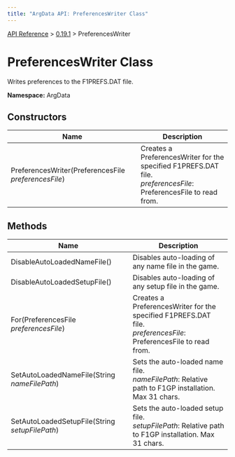 ```yaml
---
title: "ArgData API: PreferencesWriter Class"
---
```


[API Reference](/argdata/api/) &gt; [0.19.1](/argdata/api/0.19.1/) &gt; PreferencesWriter

# PreferencesWriter Class

Writes preferences to the F1PREFS.DAT file.

**Namespace:** ArgData

## Constructors

<table class="table table-bordered table-striped ">
<thead>
  <tr>
    <th>Name</th>
    <th>Description</th>
  </tr>
</thead>
<tbody>
  <tr>
    <td>PreferencesWriter(PreferencesFile <em>preferencesFile</em>)</td>
    <td>Creates a PreferencesWriter for the specified F1PREFS.DAT file.<br /><em>preferencesFile</em>: PreferencesFile to read from.<br /></td>
  </tr>
</tbody>
</table>


## Methods

<table class="table table-bordered table-striped ">
<thead>
  <tr>
    <th>Name</th>
    <th>Description</th>
  </tr>
</thead>
<tbody>
  <tr>
    <td>DisableAutoLoadedNameFile()</td>
    <td>Disables auto-loading of any name file in the game.</td>
  </tr>
  <tr>
    <td>DisableAutoLoadedSetupFile()</td>
    <td>Disables auto-loading of any setup file in the game.</td>
  </tr>
  <tr>
    <td>For(PreferencesFile <em>preferencesFile</em>)</td>
    <td>Creates a PreferencesWriter for the specified F1PREFS.DAT file.<br /><em>preferencesFile</em>: PreferencesFile to read from.<br /></td>
  </tr>
  <tr>
    <td>SetAutoLoadedNameFile(String <em>nameFilePath</em>)</td>
    <td>Sets the auto-loaded name file.<br /><em>nameFilePath</em>: Relative path to F1GP installation. Max 31 chars.<br /></td>
  </tr>
  <tr>
    <td>SetAutoLoadedSetupFile(String <em>setupFilePath</em>)</td>
    <td>Sets the auto-loaded setup file.<br /><em>setupFilePath</em>: Relative path to F1GP installation. Max 31 chars.<br /></td>
  </tr>
</tbody>
</table>


